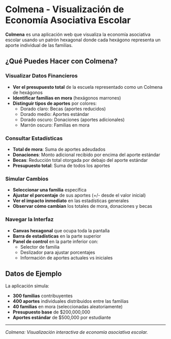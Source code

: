 # Colmena - Visualización de Economía Asociativa Escolar

**Colmena** es una aplicación web que visualiza la economía asociativa escolar usando un patrón hexagonal donde cada hexágono representa un aporte individual de las familias.

## ¿Qué Puedes Hacer con Colmena?

### Visualizar Datos Financieros
- **Ver el presupuesto total** de la escuela representado como un Colmena de hexágonos
- **Identificar familias en mora** (hexágonos marrones)
- **Distinguir tipos de aportes** por colores:
  - Dorado claro: Becas (aportes reducidos)
  - Dorado medio: Aportes estándar
  - Dorado oscuro: Donaciones (aportes adicionales)
  - Marrón oscuro: Familias en mora

### Consultar Estadísticas
- **Total de mora**: Suma de aportes adeudados
- **Donaciones**: Monto adicional recibido por encima del aporte estándar
- **Becas**: Reducción total otorgada por debajo del aporte estándar
- **Presupuesto total**: Suma de todos los aportes

### Simular Cambios
- **Seleccionar una familia** específica
- **Ajustar el porcentaje** de sus aportes (+/- desde el valor inicial)
- **Ver el impacto inmediato** en las estadísticas generales
- **Observar cómo cambian** los totales de mora, donaciones y becas

### Navegar la Interfaz
- **Canvas hexagonal** que ocupa toda la pantalla
- **Barra de estadísticas** en la parte superior
- **Panel de control** en la parte inferior con:
  - Selector de familia
  - Deslizador para ajustar porcentajes
  - Información de aportes actuales vs iniciales

## Datos de Ejemplo

La aplicación simula:
- **300 familias** contribuyentes
- **400 aportes** individuales distribuidos entre las familias
- **40 familias** en mora (seleccionadas aleatoriamente)
- **Presupuesto base** de $200,000,000
- **Aportes estándar** de $500,000 por estudiante

---

*Colmena: Visualización interactiva de economía asociativa escolar.*
